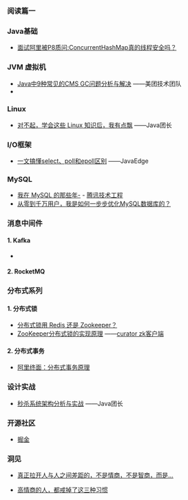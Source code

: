 ### 阅读篇一



### Java基础

- [面试阿里被P8质问:ConcurrentHashMap真的线程安全吗？](https://mp.weixin.qq.com/s/IzF0snbsH8QFw9uhV6xEpw) 

### JVM 虚拟机

- [Java中9种常见的CMS GC问题分析与解决](https://mp.weixin.qq.com/s/RFwXYdzeRkTG5uaebVoLQw) ——美团技术团队
- ​

### Linux

- [对不起，学会这些 Linux 知识后，我有点飘](https://mp.weixin.qq.com/s/fNTN2v9D5KTlsmBi5XjJIA) ——Java团长

### I/O框架

- [一文搞懂select、poll和epoll区别](https://mp.weixin.qq.com/s/YTnb6a7A4Qq4VSK5STTOqw) ——JavaEdge

### MySQL

- [我在 MySQL 的那些年-](https://mp.weixin.qq.com/s/ycFye0WBnG-uEqR-Yqr2MQ) - [腾讯技术工程](javascript:void(0);) 
- [从零到千万用户，我是如何一步步优化MySQL数据库的？](https://mp.weixin.qq.com/s/PEh6P99X2sTm0DK4GNgnSA) 




### 消息中间件

#### 1. Kafka

- ​

#### 2. RocketMQ



### 分布式系列

#### 1. 分布式锁

- [分布式锁用 Redis 还是 Zookeeper？](https://mp.weixin.qq.com/s/eJEVXM0FSXMrCd00n5Cf0w) 
- [ZooKeeper分布式锁的实现原理](https://www.cnblogs.com/ysw-go/p/11444993.html)  ——[curator zk客户端](http://curator.apache.org/) 

#### 2. 分布式事务

- [阿里终面：分布式事务原理](https://mp.weixin.qq.com/s/7gfmnXQRRim0OCIRC0tQ5w) 

### 设计实战

- [秒杀系统架构分析与实战](https://mp.weixin.qq.com/s/vC26ezvSm4w5Yz55velBOg) ——Java团长 

### 开源社区

- [掘金](https://juejin.im/user/4107431173162350) 


### 洞见

- [真正拉开人与人之间差距的，不是情商，不是智商，而是…](https://mp.weixin.qq.com/s/_18gi1iyjZCvcaD-syfG0g) 

- [高情商的人，都戒掉了这三种习惯](https://mp.weixin.qq.com/s/ZS4x3dugtzvpwHF23Fe8hA) 

  ​